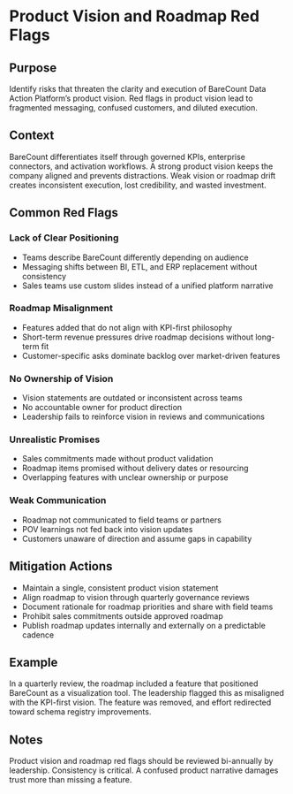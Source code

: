 # Product Vision and Roadmap Red Flags

## Purpose
Identify risks that threaten the clarity and execution of BareCount Data Action Platform’s product vision. Red flags in product vision lead to fragmented messaging, confused customers, and diluted execution.

## Context
BareCount differentiates itself through governed KPIs, enterprise connectors, and activation workflows. A strong product vision keeps the company aligned and prevents distractions. Weak vision or roadmap drift creates inconsistent execution, lost credibility, and wasted investment.

## Common Red Flags

### Lack of Clear Positioning
- Teams describe BareCount differently depending on audience
- Messaging shifts between BI, ETL, and ERP replacement without consistency
- Sales teams use custom slides instead of a unified platform narrative

### Roadmap Misalignment
- Features added that do not align with KPI-first philosophy
- Short-term revenue pressures drive roadmap decisions without long-term fit
- Customer-specific asks dominate backlog over market-driven features

### No Ownership of Vision
- Vision statements are outdated or inconsistent across teams
- No accountable owner for product direction
- Leadership fails to reinforce vision in reviews and communications

### Unrealistic Promises
- Sales commitments made without product validation
- Roadmap items promised without delivery dates or resourcing
- Overlapping features with unclear ownership or purpose

### Weak Communication
- Roadmap not communicated to field teams or partners
- POV learnings not fed back into vision updates
- Customers unaware of direction and assume gaps in capability

## Mitigation Actions
- Maintain a single, consistent product vision statement
- Align roadmap to vision through quarterly governance reviews
- Document rationale for roadmap priorities and share with field teams
- Prohibit sales commitments outside approved roadmap
- Publish roadmap updates internally and externally on a predictable cadence

## Example
In a quarterly review, the roadmap included a feature that positioned BareCount as a visualization tool. The leadership flagged this as misaligned with the KPI-first vision. The feature was removed, and effort redirected toward schema registry improvements.

## Notes
Product vision and roadmap red flags should be reviewed bi-annually by leadership. Consistency is critical. A confused product narrative damages trust more than missing a feature.
